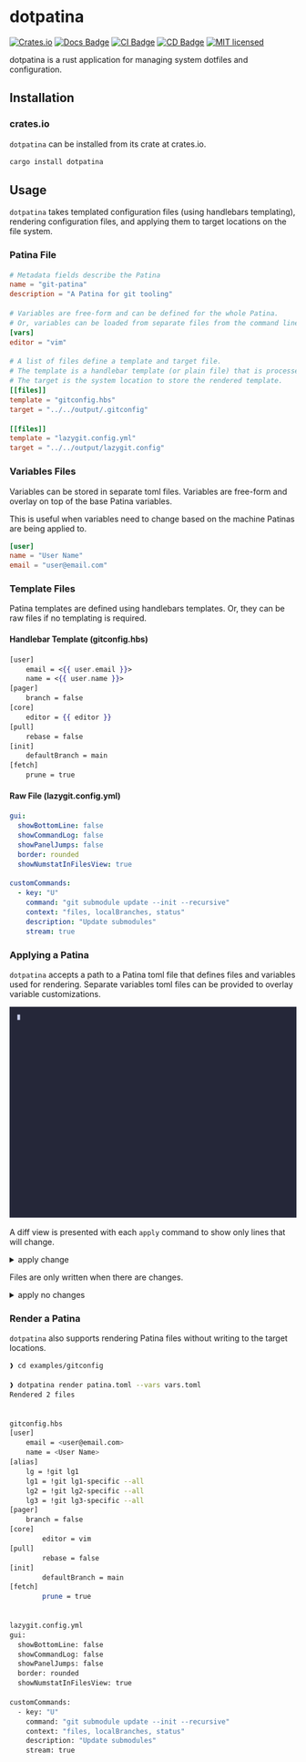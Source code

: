 # dotpatina

[![Crates.io](https://img.shields.io/crates/v/dotpatina)](https://crates.io/crates/dotpatina)
[![Docs Badge](https://github.com/axis7818/dotpatina/actions/workflows/generate-docs.yaml/badge.svg)](https://camerontaylor.dev/dotpatina/dotpatina/index.html)
[![CI Badge](https://github.com/axis7818/dotpatina/actions/workflows/continuous-integration.yaml/badge.svg?branch=main)](https://github.com/axis7818/patina/actions/workflows/continuous-integration.yaml)
[![CD Badge](https://github.com/axis7818/dotpatina/actions/workflows/continuous-deployment.yaml/badge.svg?branch=main)](https://github.com/axis7818/patina/actions/workflows/continuous-deployment.yaml)
[![MIT licensed](https://img.shields.io/badge/license-MIT-blue.svg)](./LICENSE)

dotpatina is a rust application for managing system dotfiles and configuration.

## Installation

### crates.io

`dotpatina` can be installed from its crate at crates.io.

```sh
cargo install dotpatina
```

## Usage

`dotpatina` takes templated configuration files (using handlebars templating), rendering configuration files, and applying them to target locations on the file system.

### Patina File

```toml
# Metadata fields describe the Patina
name = "git-patina"
description = "A Patina for git tooling"

# Variables are free-form and can be defined for the whole Patina.
# Or, variables can be loaded from separate files from the command line.
[vars]
editor = "vim"

# A list of files define a template and target file.
# The template is a handlebar template (or plain file) that is processed.
# The target is the system location to store the rendered template.
[[files]]
template = "gitconfig.hbs"
target = "../../output/.gitconfig"

[[files]]
template = "lazygit.config.yml"
target = "../../output/lazygit.config"
```

### Variables Files

Variables can be stored in separate toml files. Variables are free-form and overlay on top of the base Patina variables.

This is useful when variables need to change based on the machine Patinas are being applied to.

```toml
[user]
name = "User Name"
email = "user@email.com"
```

### Template Files

Patina templates are defined using handlebars templates. Or, they can be raw files if no templating is required.

#### Handlebar Template (gitconfig.hbs)

```hbs
[user]
    email = <{{ user.email }}>
    name = <{{ user.name }}>
[pager]
    branch = false
[core]
	editor = {{ editor }}
[pull]
	rebase = false
[init]
	defaultBranch = main
[fetch]
	prune = true
```

#### Raw File (lazygit.config.yml)

```yml
gui:
  showBottomLine: false
  showCommandLog: false
  showPanelJumps: false
  border: rounded
  showNumstatInFilesView: true

customCommands:
  - key: "U"
    command: "git submodule update --init --recursive"
    context: "files, localBranches, status"
    description: "Update submodules"
    stream: true
```

### Applying a Patina

`dotpatina` accepts a path to a Patina toml file that defines files and variables used for rendering. Separate variables toml files can be provided to overlay variable customizations.

![gif of applying a new patina](./examples/gitconfig/apply-new-patina.gif)

A diff view is presented with each `apply` command to show only lines that will change.

<details>
<summary>apply change</summary>

```sh
❱ dotpatina apply patina.toml --vars other-vars.toml

/Users/cameron/Repos/github.com/axis7818/dotpatina/output/.gitconfig
   1  1 | [user]
-  2    |     email = <user@email.com>
-  3    |     name = <User Name>
+     2 |     email = <different@email.com>
+     3 |     name = <Different User>
   4  4 | [alias]
   5  5 |     lg = !git lg1
   6  6 |     lg1 = !git lg1-specific --all
   7  7 |     lg2 = !git lg2-specific --all

... 11 unchanged lines



/Users/cameron/Repos/github.com/axis7818/dotpatina/output/lazygit.config
13 lines, no changes detected

Do you want to continue? (y/n): y

Applying patina files
   /Users/cameron/Repos/github.com/axis7818/dotpatina/output/.gitconfig ✓
   /Users/cameron/Repos/github.com/axis7818/dotpatina/output/lazygit.config ✓
Done
```

</details>

Files are only written when there are changes.

<details>
<summary>apply no changes</summary>

```sh
❱ dotpatina apply patina.toml --vars other-vars.toml

/Users/cameron/Repos/github.com/axis7818/dotpatina/output/.gitconfig
18 lines, no changes detected


/Users/cameron/Repos/github.com/axis7818/dotpatina/output/lazygit.config
13 lines, no changes detected

No file changes detected in the patina%
```

</details>

### Render a Patina

`dotpatina` also supports rendering Patina files without writing to the target locations.

```sh
❱ cd examples/gitconfig

❱ dotpatina render patina.toml --vars vars.toml
Rendered 2 files


gitconfig.hbs
[user]
    email = <user@email.com>
    name = <User Name>
[alias]
    lg = !git lg1
    lg1 = !git lg1-specific --all
    lg2 = !git lg2-specific --all
    lg3 = !git lg3-specific --all
[pager]
    branch = false
[core]
        editor = vim
[pull]
        rebase = false
[init]
        defaultBranch = main
[fetch]
        prune = true


lazygit.config.yml
gui:
  showBottomLine: false
  showCommandLog: false
  showPanelJumps: false
  border: rounded
  showNumstatInFilesView: true

customCommands:
  - key: "U"
    command: "git submodule update --init --recursive"
    context: "files, localBranches, status"
    description: "Update submodules"
    stream: true

```
